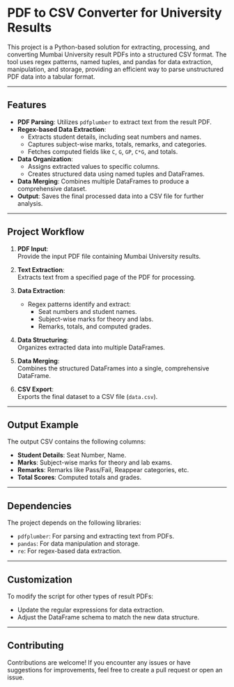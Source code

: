 # PDF to CSV Converter for University Results

This project is a Python-based solution for extracting, processing, and converting Mumbai University result PDFs into a structured CSV format. The tool uses regex patterns, named tuples, and pandas for data extraction, manipulation, and storage, providing an efficient way to parse unstructured PDF data into a tabular format.

---

## Features

- **PDF Parsing**: Utilizes `pdfplumber` to extract text from the result PDF.
- **Regex-based Data Extraction**:
  - Extracts student details, including seat numbers and names.
  - Captures subject-wise marks, totals, remarks, and categories.
  - Fetches computed fields like `C`, `G`, `GP`, `C*G`, and totals.
- **Data Organization**:
  - Assigns extracted values to specific columns.
  - Creates structured data using named tuples and DataFrames.
- **Data Merging**: Combines multiple DataFrames to produce a comprehensive dataset.
- **Output**: Saves the final processed data into a CSV file for further analysis.

---

## Project Workflow

1. **PDF Input**:  
   Provide the input PDF file containing Mumbai University results.

2. **Text Extraction**:  
   Extracts text from a specified page of the PDF for processing.

3. **Data Extraction**:
   - Regex patterns identify and extract:
     - Seat numbers and student names.
     - Subject-wise marks for theory and labs.
     - Remarks, totals, and computed grades.

4. **Data Structuring**:  
   Organizes extracted data into multiple DataFrames.

5. **Data Merging**:  
   Combines the structured DataFrames into a single, comprehensive DataFrame.

6. **CSV Export**:  
   Exports the final dataset to a CSV file (`data.csv`).

---

## Output Example

The output CSV contains the following columns:

- **Student Details**: Seat Number, Name.
- **Marks**: Subject-wise marks for theory and lab exams.
- **Remarks**: Remarks like Pass/Fail, Reappear categories, etc.
- **Total Scores**: Computed totals and grades.

---

## Dependencies

The project depends on the following libraries:

- `pdfplumber`: For parsing and extracting text from PDFs.
- `pandas`: For data manipulation and storage.
- `re`: For regex-based data extraction.

---

## Customization

To modify the script for other types of result PDFs:

- Update the regular expressions for data extraction.
- Adjust the DataFrame schema to match the new data structure.

---

## Contributing

Contributions are welcome! If you encounter any issues or have suggestions for improvements, feel free to create a pull request or open an issue.
